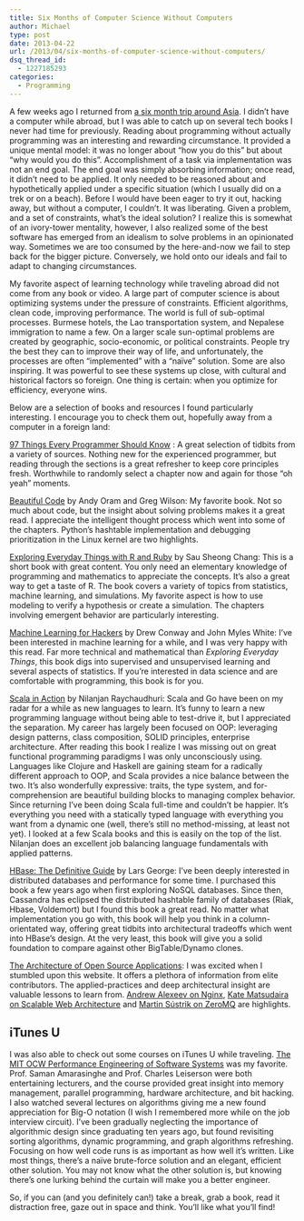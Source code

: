 ```yaml
---
title: Six Months of Computer Science Without Computers
author: Michael
type: post
date: 2013-04-22
url: /2013/04/six-months-of-computer-science-without-computers/
dsq_thread_id:
  - 1227185293
categories:
  - Programming
---
```

A few weeks ago I returned from [a six month trip around Asia][1]. I didn&#8217;t have a computer while abroad, but I was able to catch up on several tech books I never had time for previously. Reading about programming without actually programming was an interesting and rewarding circumstance. It provided a unique mental model: it was no longer about &#8220;how you do this&#8221; but about &#8220;why would you do this&#8221;. Accomplishment of a task via implementation was not an end goal. The end goal was simply absorbing information; once read, it didn&#8217;t need to be applied. It only needed to be reasoned about and hypothetically applied under a specific situation (which I usually did on a trek or on a beach). Before I would have been eager to try it out, hacking away, but without a computer, I couldn&#8217;t. It was liberating. Given a problem, and a set of constraints, what&#8217;s the ideal solution? I realize this is somewhat of an ivory-tower mentality, however, I also realized some of the best software has emerged from an idealism to solve problems in an opinionated way. Sometimes we are too consumed by the here-and-now we fail to step back for the bigger picture. Conversely, we hold onto our ideals and fail to adapt to changing circumstances.

My favorite aspect of learning technology while traveling abroad did not come from any book or video. A large part of computer science is about optimizing systems under the pressure of constraints. Efficient algorithms, clean code, improving performance. The world is full of sub-optimal processes. Burmese hotels, the Lao transportation system, and Nepalese immigration to name a few. On a larger scale sun-optimal problems are created by geographic, socio-economic, or political constraints. People try the best they can to improve their way of life, and unfortunately, the processes are often &#8220;implemented&#8221; with a &#8220;naïve&#8221; solution. Some are also inspiring. It was powerful to see these systems up close, with cultural and historical factors so foreign. One thing is certain: when you optimize for efficiency, everyone wins.

Below are a selection of books and resources I found particularly interesting. I encourage you to check them out, hopefully away from a computer in a foreign land:

[97 Things Every Programmer Should Know][2] : A great selection of tidbits from a variety of sources. Nothing new for the experienced programmer, but reading through the sections is a great refresher to keep core principles fresh. Worthwhile to randomly select a chapter now and again for those &#8220;oh yeah&#8221; moments.

[Beautiful Code][3] by Andy Oram and Greg Wilson: My favorite book. Not so much about code, but the insight about solving problems makes it a great read. I appreciate the intelligent thought process which went into some of the chapters. Python&#8217;s hashtable implementation and debugging prioritization in the Linux kernel are two highlights.

[Exploring Everyday Things with R and Ruby][4] by Sau Sheong Chang: This is a short book with great content. You only need an elementary knowledge of programming and mathematics to appreciate the concepts. It&#8217;s also a great way to get a taste of R. The book covers a variety of topics from statistics, machine learning, and simulations. My favorite aspect is how to use modeling to verify a hypothesis or create a simulation. The chapters involving emergent behavior are particularly interesting.

[Machine Learning for Hackers][5] by Drew Conway and John Myles White: I&#8217;ve been interested in machine learning for a while, and I was very happy with this read. Far more technical and mathematical than _Exploring Everyday Things_, this book digs into supervised and unsupervised learning and several aspects of statistics. If you&#8217;re interested in data science and are comfortable with programming, this book is for you.

[Scala in Action][6] by Nilanjan Raychaudhuri: Scala and Go have been on my radar for a while as new languages to learn. It&#8217;s funny to learn a new programming language without being able to test-drive it, but I appreciated the separation. My career has largely been focused on OOP: leveraging design patterns, class composition, SOLID principles, enterprise architecture. After reading this book I realize I was missing out on great functional programming paradigms I was only unconsciously using. Languages like Clojure and Haskell are gaining steam for a radically different approach to OOP, and Scala provides a nice balance between the two. It&#8217;s also wonderfully expressive: traits, the type system, and for-comprehension are beautiful building blocks to managing complex behavior. Since returning I&#8217;ve been doing Scala full-time and couldn&#8217;t be happier. It&#8217;s everything you need with a statically typed language with everything you want from a dynamic one (well, there&#8217;s still no method-missing, at least not yet). I looked at a few Scala books and this is easily on the top of the list. Nilanjan does an excellent job balancing language fundamentals with applied patterns.

[HBase: The Definitive Guide][7] by Lars George: I&#8217;ve been deeply interested in distributed databases and performance for some time. I purchased this book a few years ago when first exploring NoSQL databases. Since then, Cassandra has eclipsed the distributed hashtable family of databases (Riak, Hbase, Voldemort) but I found this book a great read. No matter what implementation you go with, this book will help you think in a column-orientated way, offering great tidbits into architectural tradeoffs which went into HBase&#8217;s design. At the very least, this book will give you a solid foundation to compare against other BigTable/Dynamo clones.

[The Architecture of Open Source Applications][8]: I was excited when I stumbled upon this website. It offers a plethora of information from elite contributors. The applied-practices and deep architectural insight are valuable lessons to learn from. [Andrew Alexeev on Nginx][9], [Kate Matsudaira on Scalable Web Architecture][10] and [Martin Sústrik on ZeroMQ][11] are highlights.

## iTunes U

I was also able to check out some courses on iTunes U while traveling. [The MIT OCW Performance Engineering of Software Systems][12] was my favorite. Prof. Saman Amarasinghe and Prof. Charles Leiserson were both entertaining lecturers, and the course provided great insight into memory management, parallel programming, hardware architecture, and bit hacking. I also watched several lectures on algorithms giving me a new found appreciation for Big-O notation (I wish I remembered more while on the job interview circuit). I&#8217;ve been gradually neglecting the importance of algorithmic design since graduating ten years ago, but found revisiting sorting algorithms, dynamic programming, and graph algorithms refreshing. Focusing on how well code runs is as important as how well it&#8217;s written. Like most things, there&#8217;s a naïve brute-force solution and an elegant, efficient other solution. You may not know what the other solution is, but knowing there&#8217;s one lurking behind the curtain will make you a better engineer.

So, if you can (and you definitely can!) take a break, grab a book, read it distraction free, gaze out in space and think. You&#8217;ll like what you&#8217;ll find!

 [1]: http://thegreatbigadventure.tumblr.com
 [2]: http://programmer.97things.oreilly.com/wiki/index.php/97_Things_Every_Programmer_Should_Know
 [3]: http://shop.oreilly.com/product/9780596510046.do
 [4]: http://shop.oreilly.com/product/0636920022626.do
 [5]: http://shop.oreilly.com/product/0636920018483.do
 [6]: http://www.manning.com/raychaudhuri/
 [7]: http://shop.oreilly.com/product/0636920014348.do
 [8]: http://www.aosabook.org/en/index.html
 [9]: http://www.aosabook.org/en/nginx.html
 [10]: http://www.aosabook.org/en/distsys.html
 [11]: http://www.aosabook.org/en/zeromq.html
 [12]: http://ocw.mit.edu/courses/electrical-engineering-and-computer-science/6-172-performance-engineering-of-software-systems-fall-2010/index.htm
